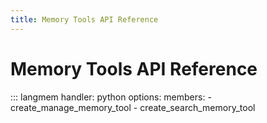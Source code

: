 ```yaml
---
title: Memory Tools API Reference
---
```


# Memory Tools API Reference

::: langmem
    handler: python
    options:
      members:
        - create_manage_memory_tool
        - create_search_memory_tool
